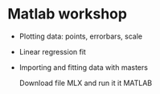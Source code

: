 # Matlab workshop 

- Plotting data: points, errorbars, scale
- Linear regression fit
- Importing and fitting data with masters

  Download file MLX and run it it MATLAB

